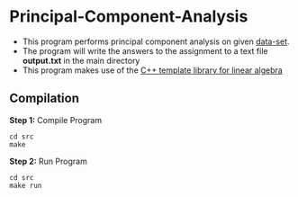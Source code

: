 # Principal-Component-Analysis

- This program performs principal component analysis on given [data-set](/src/2018-AvgRainfall_mm.csv).
- The program will write the answers to the assignment to a text file **output.txt** in the main directory
- This program makes use of the [C++ template library for linear algebra](http://eigen.tuxfamily.org/)

## Compilation
**Step 1:** Compile Program
```
cd src
make
```

**Step 2:** Run Program
```
cd src
make run
```